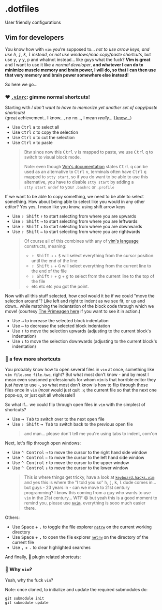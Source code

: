 # .dotfiles

User friendly configurations

## Vim for developers

You know how with `vim` you're supposed to... _not to use arrow keys_, _and use <kbd>h</kbd>, <kbd>j</kbd>, <kbd>k</kbd>, <kbd>l</kbd> instead_,
or _not use windows/mac copy/paste shortcuts_, but use <kbd>y</kbd>, <kbd>y</kbd> <kbd>y</kbd>, <kbd>p</kbd> and whatnot instead...
like guys what the fuck? **Vim is great** and I want to use it like a _normal developer_, **and whatever I can do to minimize
muscle memory and brain power, I will do, so that I can then use that very memory and brain power somewhere else instead!**

So here we go...

### :heart: [`.vimrc`](.vimrc): gimme normal shortcuts!
Starting with _I don't want to have to memorize yet another set of copy/paste shortcuts!_<br>
(great achievement.. I know..., no no..., I mean _really..._ [I know...](https://github.com/paperlib/dotfiles/blob/d0989f85ab1a01018b7398a43686eb6c8e8ac8a1/.vimrc#L48))

* Use <kbd>Ctrl</kbd> <kbd>a</kbd> to select all
* Use <kbd>Ctrl</kbd> <kbd>c</kbd> to copy the selection
* Use <kbd>Ctrl</kbd> <kbd>x</kbd> to cut the selection
* Use <kbd>Ctrl</kbd> <kbd>v</kbd> to paste
  > Btw since now this <kbd>Ctrl</kbd> <kbd>v</kbd> is mapped to paste, we use <kbd>Ctrl</kbd> <kbd>q</kbd> to switch to visual block mode.<br>
  >
  > Note: even though [Vim's documentation](https://vimhelp.org/gui_w32.txt.html#CTRL-V-alternative) states <kbd>Ctrl</kbd> <kbd>q</kbd>
  > can be used as an alternative to <kbd>Ctrl</kbd> <kbd>v</kbd>, terminals often have <kbd>Ctrl</kbd> <kbd>q</kbd> mapped to <code>stty&nbsp;start</code>,
  > so if you do want to be able to use this alternative, you have to disable <code>stty&nbsp;start</code> by adding a <code>stty&nbsp;start&nbsp;undef</code>
  > to your `.bashrc` or `.profile`

If we want to be able to copy something, we need to be able to select something.
How about being able to select like you would in any other editor?
Yes yes, I mean like you know, using shift arrow keys
* Use <kbd>⇧ Shift</kbd> <kbd>↑</kbd> to start selecting from where you are upwards
* Use <kbd>⇧ Shift</kbd> <kbd>→</kbd> to start selecting from where you are leftwards
* Use <kbd>⇧ Shift</kbd> <kbd>↓</kbd> to start selecting from where you are downwards
* Use <kbd>⇧ Shift</kbd> <kbd>←</kbd> to start selecting from where you are rightwards
  > Of course all of this combines with any of [vim's language](https://danielmiessler.com/study/vim/#language) constructs, meaning:
  > * <kbd>⇧ Shift</kbd> <kbd>→</kbd> + <kbd>$</kbd> will select everything from the cursor position until the end of the line
  > * <kbd>⇧ Shift</kbd> <kbd>↓</kbd> + <kbd>G</kbd> will select everything from the current line to the end of the file
  > * <kbd>⇧ Shift</kbd> <kbd>↑</kbd> + <kbd>g</kbd> + <kbd>g</kbd> to select from the current line to the top of the file
  > * etc etc etc you got the point.

Now with all this stuff selected, how cool would it be if we could "move the selection around"? Like left and right to indent as we see fit,
or up and down.. while matching the indentation of the block code through which we move! (courtesy [The Primeagen here](https://youtu.be/w7i4amO_zaE?t=1530)
if you want to see it in action.)
* Use <kbd>→</kbd> to increase the selected block indentation
* Use <kbd>←</kbd> to decrease the selected block indentation
* Use <kbd>↑</kbd> to move the selection upwards (adjusting to the current block's indentation)
* Use <kbd>↓</kbd> to move the selection downwards (adjusting to the current block's indentation)

### :leaves: a few more shortcuts
You probably know how to open several files in `vim` at once, something like `vim file.one file.two`, right? But what most don't know - and by
most I mean even seasoned professionals for whom `vim` is that horrible editor they just _have_ to use -, so what most don't know is how to flip
through those files once in `vim` (_most_ would just quit `:q` the current file so that the next one pops-up, or just quit all wholesale!)

So what if... we could flip through open files in `vim` with the simplest of shortcuts?
* Use <kbd>⇥ Tab</kbd> to switch over to the next open file
* Use <kbd>⇧ Shift</kbd> <kbd>⇥ Tab</kbd> to switch back to the previous open file
  > and man... please don't tell me you're using tabs to indent, com'on

Next, let's flip through open windows:
* Use <kbd>⌃ Control</kbd> <kbd>→</kbd> to move the cursor to the right hand side window
* Use <kbd>⌃ Control</kbd> <kbd>←</kbd> to move the cursor to the left hand side window
* Use <kbd>⌃ Control</kbd> <kbd>↑</kbd> to move the cursor to the upper window
* Use <kbd>⌃ Control</kbd> <kbd>↓</kbd> to move the cursor to the lower window
  > This is where things get tricky, have a look at [`keyboard.hacks.vim`](hacks/vim/keyboard.hacks.vim) and yes this is where the "I told you so"
  > <kbd>h</kbd>, <kbd>j</kbd>, <kbd>k</kbd>, <kbd>l</kbd> dude comes in... but guys - 23 years in - can we move to 21st century programming?
  > I know this coming from a guy who wants to use `vim` in the 21st century... WTF :smile: but yeah this is a good moment to remind you,
  > please use [`nvim`](https://neovim.io/), everything is sooo much easier there.

Others:
* Use <kbd>Space</kbd> + <kbd>.</kbd> to toggle the file explorer
  [`netrw`](https://vonheikemen.github.io/devlog/tools/using-netrw-vim-builtin-file-explorer/) on the current working directory
* Use <kbd>Space</kbd> + <kbd>,</kbd> to open the file explorer
  [`netrw`](https://vonheikemen.github.io/devlog/tools/using-netrw-vim-builtin-file-explorer/) on the directory of the current file
* Use <kbd>,</kbd> + <kbd>.</kbd> to clear highlighted searches

And finally, :electric_plug: plugin related shortcuts:

### :popcorn: Why `vim`?
Yeah, why the fuck `vim`?

Note: once cloned, to initialize and update the required submodules do:
```
git submodule init
git submodule update
```
